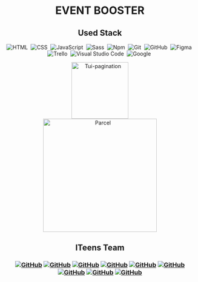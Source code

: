 <h1 align="center">  EVENT BOOSTER </h1>

<h2 align="center"> Used Stack </h2>

<span align="center">

![HTML](https://img.shields.io/badge/-HTML-05122A?style=flat&logo=HTML5)&nbsp;
![CSS](https://img.shields.io/badge/-CSS-05122A?style=flat&logo=CSS3&logoColor=1572B6)&nbsp;
![JavaScript](https://img.shields.io/badge/-JavaScript-05122A?style=flat&logo=javascript)&nbsp;
![Sass](https://img.shields.io/badge/-Sass-05122A?style=flat&logo=sass)&nbsp;
![Npm](https://img.shields.io/badge/-npm-05122A?style=flat&logo=npm)&nbsp;
![Git](https://img.shields.io/badge/-Git-05122A?style=flat&logo=git)&nbsp;
![GitHub](https://img.shields.io/badge/-GitHub-05122A?style=flat&logo=github)&nbsp;
![Figma](https://img.shields.io/badge/-Figma-05122A?style=flat&logo=figma)&nbsp;
![Trello](https://img.shields.io/badge/-Trello-05122A?style=flat&logo=trello&logoColor=0052CC)&nbsp;
![Visual Studio Code](https://img.shields.io/badge/-Visual%20Studio%20Code-05122A?style=flat&logo=visual-studio-code&logoColor=007ACC)&nbsp;
![Google](https://img.shields.io/badge/-Google-05122A?style=flat&logo=google&logoColor=007ACC)&nbsp;

<p align="center">
<a href="https://nhn.github.io/tui.pagination/latest/" target="_blank">
  <img alt="Tui-pagination" src="https://uicdn.toast.com/toastui/img/tui-component-bi-white.png" width="150">
</a></br>
<a href="https://parceljs.org/" target="_blank">
  <img alt="Parcel" src="https://user-images.githubusercontent.com/19409/31321658-f6aed0f2-ac3d-11e7-8100-1587e676e0ec.png" width="300">
</a>
</p>

<h2 align="center"> ITeens Team <h3>
<span align="center">

<a align="center" href="https://github.com/iuriibilonog">![GitHub](https://img.shields.io/badge/-IuriiBilonog-05122A?style=flat&logo=github)</a>
<a align="center" href="https://github.com/Ivan-Loboda">![GitHub](https://img.shields.io/badge/-Ivan-Loboda-05122A?style=flat&logo=github)</a>
<a align="center" href="https://github.com/Tate-T">![GitHub](https://img.shields.io/badge/-TetianaTarasovych-05122A?style=flat&logo=github)</a>
<a align="center" href="https://github.com/DValeriy">![GitHub](https://img.shields.io/badge/-ValeriyDmytrenko-05122A?style=flat&logo=github)</a>
<a align="center" href="https://github.com/Artowod">![GitHub](https://img.shields.io/badge/-SergiiLukavenko-05122A?style=flat&logo=github)</a>
<a align="center" href="https://github.com/Alonamel84">![GitHub](https://img.shields.io/badge/-AlonaMelnykova-05122A?style=flat&logo=github)</a>
<a align="center" href="https://github.com/sandra9ermak">![GitHub](https://img.shields.io/badge/-AlexandraErmak-05122A?style=flat&logo=github)</a>
<a align="center" href="https://github.com/Sv0707">![GitHub](https://img.shields.io/badge/-SvetlanaOnyschenko-05122A?style=flat&logo=github)</a>
<a align="center" href="https://github.com/yalanskyyalexey">![GitHub](https://img.shields.io/badge/-YalanskyyAlexey-05122A?style=flat&logo=github)</a>

</span>

